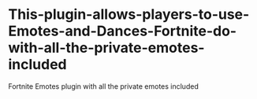 # This-plugin-allows-players-to-use-Emotes-and-Dances-Fortnite-do-with-all-the-private-emotes-included
Fortnite Emotes plugin with all the private emotes included
